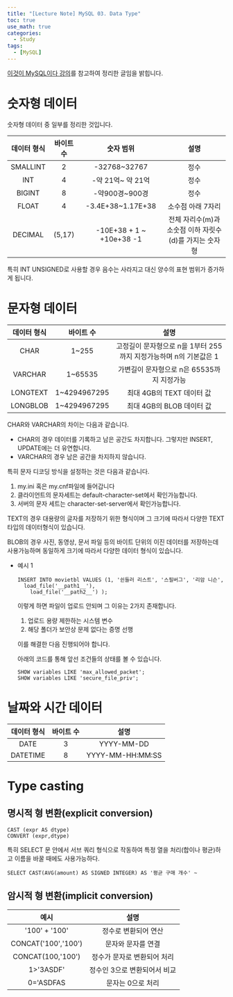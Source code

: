 ```yaml
---
title: "[Lecture Note] MySQL 03. Data Type"
toc: true
use_math: true
categories:
  - Study
tags:
  - [MySQL]
---
```

[이것이 MySQL이다 강의](https://www.youtube.com/watch?v=xKYeJxBTt2E&list=PLVsNizTWUw7Hox7NMhenT-bulldCp9HP9)를 참고하여 정리한 글임을 밝힙니다.

# 숫자형 데이터

숫자형 데이터 중 일부를 정리한 것입니다.

|데이터 형식|바이트 수|숫자 범위|설명|
|:---:|:---:|:---:|:---:|
|SMALLINT|2|-32768~32767|정수|
|INT|4|-약 21억~ 약 21억|정수|
|BIGINT|8|-약900경~900경|정수|
|FLOAT|4|-3.4E+38~1.17E+38|소수점 아래 7자리|
|DECIMAL|(5,17)|-10E+38 + 1 ~ +10e+38 -1 |전체 자리수(m)과 소숫점 이하 자릿수(d)를 가지는 숫자형|

특히 INT UNSIGNED로 사용할 경우 음수는 사라지고 대신 양수의 표현 범위가 증가하게 됩니다.

# 문자형 데이터 


|데이터 형식|바이트 수|설명|
|:---:|:---:|:---:|
|CHAR|1~255|고정길이 문자형으로 n을 1부터 255까지 지정가능하며 n의 기본값은 1|
|VARCHAR|1~65535|가변길이 문자형으로 n은 65535까지 지정가능|
|LONGTEXT|1~4294967295|최대 4GB의 TEXT 데이터 값|
|LONGBLOB|1~4294967295|최대 4GB의 BLOB 데이터 값|

CHAR와 VARCHAR의 차이는 다음과 같습니다.

- CHAR의 경우 데이터를 기록하고 남은 공간도 차지합니다. 그렇지만 INSERT, UPDATE에는 더 유연합니다.
- VARCHAR의 경우 남은 공간을 차지하지 않습니다.

특히 문자 디코딩 방식을 설정하는 것은 다음과 같습니다.
1. my.ini 혹은 my.cnf파일에 들어갑니다
2. 클라이언트의 문자세트는 default-character-set에서 확인가능합니다.
3. 서버의 문자 세트는 character-set-server에서 확인가능합니다. 


TEXT의 경우 대용량의 글자를 저장하기 위한 형식이며 그 크기에 따라서 다양한 TEXT 타입의 데이터형식이 있습니다.

BLOB의 경우 사진, 동영상, 문서 파일 등의 바이트 단위의 이진 데이터를 저장하는데 사용가능하며 동일하게 크기에 따라서 다양한 데이터 형식이 있습니다.

- 예시 1
  ```
  INSERT INTO movietbl VALUES (1, '쉰들러 리스트', '스필버그', '리암 니슨', 
    load_file('__path1__'),
      load_file('__path2__') );
  ```
  이렇게 하면 파일이 업로드 안되며 그 이유는 2가지 존재합니다.

  1. 업로드 용량 제한하는 시스템 변수 
  2. 해당 폴더가 보안상 문제 없다는 증명 선행

  이를 해결한 다음 진행되어야 합니다.

  아래의 코드를 통해 앞선 조건들의 상태를 볼 수 있습니다.
  ```
  SHOW variables LIKE 'max_allowed_packet';
  SHOW variables LIKE 'secure_file_priv';
  ```



# 날짜와 시간 데이터

|데이터 형식|바이트 수|설명|
|:---:|:---:|:---:|
|DATE|3|YYYY-MM-DD|
|DATETIME|8|YYYY-MM-HH:MM:SS|


# Type casting

## 명시적 형 변환(explicit conversion)

```
CAST (expr AS dtype)
CONVERT (expr,dtype)
```

특히 SELECT 문 안에서 서브 쿼리 형식으로 작동하여 특정 열을 처리(합이나 평균)하고 이름을 바꿀 때에도 사용가능하다.

```
SELECT CAST(AVG(amount) AS SIGNED INTEGER) AS '평균 구매 개수' ~
```

## 암시적 형 변환(implicit conversion)

|예시|설명|
|:---:|:---:|
|'100' + '100'| 정수로 변환되어 연산|
|CONCAT('100','100') | 문자와 문자를 연결|
|CONCAT(100,'100')|정수가 문자로 변환되어 처리|
|1>'3ASDF'|정수인 3으로 변환되어서 비교|
|0='ASDFAS|문자는 0으로 처리|

